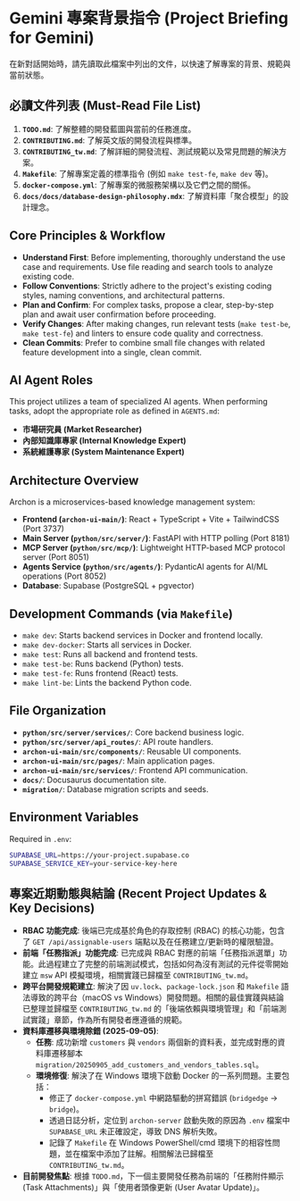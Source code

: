 # Gemini 專案背景指令 (Project Briefing for Gemini)

在新對話開始時，請先讀取此檔案中列出的文件，以快速了解專案的背景、規範與當前狀態。

## 必讀文件列表 (Must-Read File List)

1.  **`TODO.md`**: 了解整體的開發藍圖與當前的任務進度。
2.  **`CONTRIBUTING.md`**: 了解英文版的開發流程與標準。
3.  **`CONTRIBUTING_tw.md`**: 了解詳細的開發流程、測試規範以及常見問題的解決方案。
4.  **`Makefile`**: 了解專案定義的標準指令 (例如 `make test-fe`, `make dev` 等)。
5.  **`docker-compose.yml`**: 了解專案的微服務架構以及它們之間的關係。
6.  **`docs/docs/database-design-philosophy.mdx`**: 了解資料庫「聚合模型」的設計理念。

## Core Principles & Workflow

- **Understand First**: Before implementing, thoroughly understand the use case and requirements. Use file reading and search tools to analyze existing code.
- **Follow Conventions**: Strictly adhere to the project's existing coding styles, naming conventions, and architectural patterns.
- **Plan and Confirm**: For complex tasks, propose a clear, step-by-step plan and await user confirmation before proceeding.
- **Verify Changes**: After making changes, run relevant tests (`make test-be`, `make test-fe`) and linters to ensure code quality and correctness.
- **Clean Commits**: Prefer to combine small file changes with related feature development into a single, clean commit.

## AI Agent Roles

This project utilizes a team of specialized AI agents. When performing tasks, adopt the appropriate role as defined in `AGENTS.md`:

- **市場研究員 (Market Researcher)**
- **內部知識庫專家 (Internal Knowledge Expert)**
- **系統維護專家 (System Maintenance Expert)**

## Architecture Overview

Archon is a microservices-based knowledge management system:

- **Frontend (`archon-ui-main/`)**: React + TypeScript + Vite + TailwindCSS (Port 3737)
- **Main Server (`python/src/server/`)**: FastAPI with HTTP polling (Port 8181)
- **MCP Server (`python/src/mcp/`)**: Lightweight HTTP-based MCP protocol server (Port 8051)
- **Agents Service (`python/src/agents/`)**: PydanticAI agents for AI/ML operations (Port 8052)
- **Database**: Supabase (PostgreSQL + pgvector)

## Development Commands (via `Makefile`)

- `make dev`: Starts backend services in Docker and frontend locally.
- `make dev-docker`: Starts all services in Docker.
- `make test`: Runs all backend and frontend tests.
- `make test-be`: Runs backend (Python) tests.
- `make test-fe`: Runs frontend (React) tests.
- `make lint-be`: Lints the backend Python code.

## File Organization

- **`python/src/server/services/`**: Core backend business logic.
- **`python/src/server/api_routes/`**: API route handlers.
- **`archon-ui-main/src/components/`**: Reusable UI components.
- **`archon-ui-main/src/pages/`**: Main application pages.
- **`archon-ui-main/src/services/`**: Frontend API communication.
- **`docs/`**: Docusaurus documentation site.
- **`migration/`**: Database migration scripts and seeds.

## Environment Variables

Required in `.env`:

```bash
SUPABASE_URL=https://your-project.supabase.co
SUPABASE_SERVICE_KEY=your-service-key-here
```

## 專案近期動態與結論 (Recent Project Updates & Key Decisions)

- **RBAC 功能完成**: 後端已完成基於角色的存取控制 (RBAC) 的核心功能，包含了 `GET /api/assignable-users` 端點以及在任務建立/更新時的權限驗證。
- **前端「任務指派」功能完成**: 已完成與 RBAC 對應的前端「任務指派選單」功能。此過程建立了完整的前端測試模式，包括如何為沒有測試的元件從零開始建立 `msw` API 模擬環境，相關實踐已歸檔至 `CONTRIBUTING_tw.md`。
- **跨平台開發規範建立**: 解決了因 `uv.lock`、`package-lock.json` 和 `Makefile` 語法導致的跨平台（macOS vs Windows）開發問題。相關的最佳實踐與結論已整理並歸檔至 `CONTRIBUTING_tw.md` 的「後端依賴與環境管理」和「前端測試實踐」章節，作為所有開發者應遵循的規範。
- **資料庫遷移與環境除錯 (2025-09-05)**:
  - **任務**: 成功新增 `customers` 與 `vendors` 兩個新的資料表，並完成對應的資料庫遷移腳本 `migration/20250905_add_customers_and_vendors_tables.sql`。
  - **環境修復**: 解決了在 Windows 環境下啟動 Docker 的一系列問題。主要包括：
    - 修正了 `docker-compose.yml` 中網路驅動的拼寫錯誤 (`bridgedge` -> `bridge`)。
    - 透過日誌分析，定位到 `archon-server` 啟動失敗的原因為 `.env` 檔案中 `SUPABASE_URL` 未正確設定，導致 DNS 解析失敗。
    - 記錄了 `Makefile` 在 Windows PowerShell/cmd 環境下的相容性問題，並在檔案中添加了註解。相關解法已歸檔至 `CONTRIBUTING_tw.md`。
- **目前開發焦點**: 根據 `TODO.md`，下一個主要開發任務為前端的「任務附件顯示 (Task Attachments)」與「使用者頭像更新 (User Avatar Update)」。